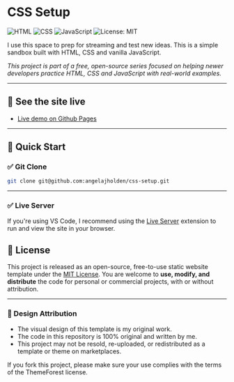 # CSS Setup

![HTML](https://img.shields.io/badge/HTML5-%23E34F26.svg?style=flat&logo=html5&logoColor=white)
![CSS](https://img.shields.io/badge/CSS3-%231572B6.svg?style=flat&logo=css3&logoColor=white)
![JavaScript](https://img.shields.io/badge/JavaScript-%23F7DF1E.svg?style=flat&logo=javascript&logoColor=black)
![License: MIT](https://img.shields.io/badge/License-MIT-yellow.svg)

I use this space to prep for streaming and test new ideas. This is a simple sandbox built with HTML, CSS and vanilla JavaScript.

_This project is part of a free, open-source series focused on helping newer developers practice HTML, CSS and JavaScript with real-world examples._

---

## 🔗 See the site live

-   [Live demo on Github Pages](https://angelajholden.github.io/css-setup/)

---

## 🚀 Quick Start

### ✅ Git Clone

```bash
git clone git@github.com:angelajholden/css-setup.git
```

---

### ✅ Live Server

If you're using VS Code, I recommend using the [Live Server](https://marketplace.visualstudio.com/items?itemName=ritwickdey.LiveServer) extension to run and view the site in your browser.

## 📜 License

This project is released as an open-source, free-to-use static website template under the [MIT License](LICENSE.md). You are welcome to **use, modify, and distribute** the code for personal or commercial projects, with or without attribution.

---

### 🎨 Design Attribution

-   The visual design of this template is my original work.
-   The code in this repository is 100% original and written by me.
-   This project may not be resold, re-uploaded, or redistributed as a template or theme on marketplaces.

If you fork this project, please make sure your use complies with the terms of the ThemeForest license.
